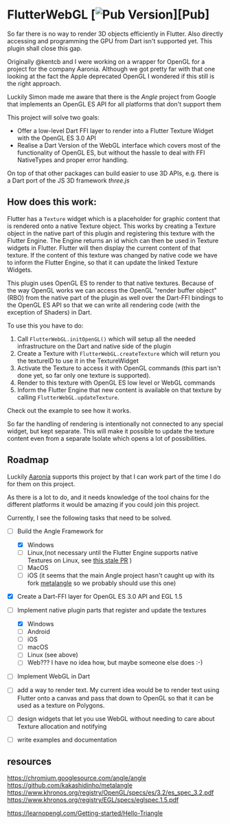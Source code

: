 # FlutterWebGL [![Pub Version](https://img.shields.io/pub/v/flutter_web_gl)][Pub]

So far there is no way to render 3D objects efficiently in Flutter. Also directly accessing and programming the GPU from Dart isn't supported yet. This plugin shall close this gap. 

Originally @kentcb and I were working on a wrapper for OpenGL for a project for the company Aaronia. Although we got pretty far with that one looking at the fact the Apple deprecated OpenGL I wondered if this still is the right approach. 

Luckily Simon made me aware that there is the *Angle* project from Google that implements an OpenGL ES API for all platforms that don't support them

This project will solve two goals:

* Offer a low-level Dart FFI layer to render into a Flutter Texture Widget with the OpenGL ES 3.0 API
* Realise a Dart Version of the WebGL interface which covers most of the functionality of OpenGL ES, but without the hassle to deal with FFI NativeTypes and proper error handling.

On top of that other packages can build easier to use 3D APIs, e.g. there is a Dart port of the JS 3D framework *three.js*

## How does this work:

Flutter has a `Texture` widget which is a placeholder for graphic content that is rendered onto a native Texture object. This works by creating a Texture object in the native part of this plugin and registering this texture with the Flutter Engine. The Engine returns an id which can then be used in Texture widgets in Flutter.
Flutter will then display the current content of that texture. If the content of this texture was changed by native code we have to inform the Flutter Engine, so that it can update the linked Texture Widgets.

This plugin uses OpenGL ES to render to that native textures. Because of the way OpenGL works we can access the OpenGL "render buffer object" (RBO) from the native part of the plugin as well over the Dart-FFI bindings to the OpenGL ES API so that we can write all rendering code (with the exception of Shaders) in Dart.

To use this you have to do:

1. Call `FlutterWebGL.initOpenGL()` which will setup all the needed infrastructure on the Dart and native side of the plugin
2. Create a Texture with `FlutterWebGL.createTexture` which will return you the textureID to use it in the TextureWidget
3. Activate the Texture to access it with OpenGL commands (this part isn't done yet, so far only one texture is supported).
4. Render to this texture with OpenGL ES low level or WebGL commands
5. Inform the Flutter Engine that new content is available on that texture by calling `FlutterWebGL.updateTexture`.

Check out the example to see how it works.

So far the handling of rendering is intentionally not connected to any special widget, but kept separate. This will make it possible to update the texture content even from a separate Isolate which opens a lot of possibilities.

## Roadmap

Luckily [Aaronia](https://aaronia.de) supports this project by that I can work part of the time I do for them on this project. 

As there is a lot to do, and it needs knowledge of the tool chains for the different platforms it would be amazing if you could join this project.

Currently, I see the following tasks that need to be solved.

- [ ] Build the Angle Framework for 
    - [x] Windows 
    - [ ] Linux,(not necessary until the Flutter Engine supports native Textures on Linux, see [this stale PR](https://github.com/flutter/engine/pull/20714) )
    - [ ] MacOS 
    - [ ] iOS (it seems that the main Angle project hasn't caught up with its fork [metalangle](https://github.com/kakashidinho/metalangle) so we probably should use this one)
- [x] Create a Dart-FFI layer for OpenGL ES 3.0 API and EGL 1.5
- [ ] Implement native plugin parts that register and update the textures
    - [x] Windows 
    - [ ] Android
    - [ ] iOS
    - [ ] macOS
    - [ ] Linux (see above)
    - [ ] Web??? I have no idea how, but maybe someone else does :-)
- [ ] Implement WebGL in Dart
- [ ] add a way to render text. My current idea would be to render text using Flutter onto a canvas and pass that down to OpenGL so that it can be used as a texture on Polygons.

- [ ] design widgets that let you use WebGL without needing to care about Texture allocation and notifying 
- [ ] write examples and documentation


## resources
https://chromium.googlesource.com/angle/angle
https://github.com/kakashidinho/metalangle
https://www.khronos.org/registry/OpenGL/specs/es/3.2/es_spec_3.2.pdf
https://www.khronos.org/registry/EGL/specs/eglspec.1.5.pdf

https://learnopengl.com/Getting-started/Hello-Triangle